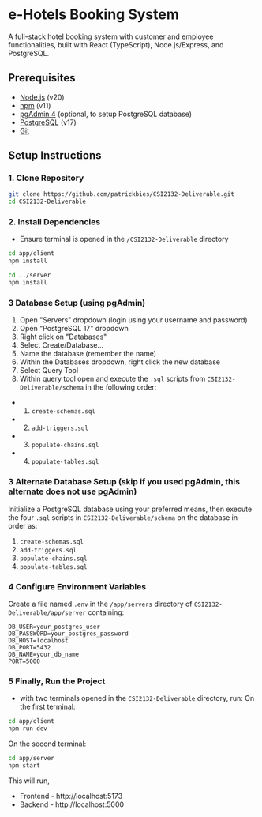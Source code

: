 # e-Hotels Booking System

A full-stack hotel booking system with customer and employee functionalities, built with React (TypeScript), Node.js/Express, and PostgreSQL.

## Prerequisites

- [Node.js](https://nodejs.org/) (v20)
- [npm](https://www.npmjs.com/) (v11)
- [pgAdmin 4](https://www.pgadmin.org/) (optional, to setup PostgreSQL database)
- [PostgreSQL](https://www.postgresql.org/) (v17)
- [Git](https://git-scm.com/)

## Setup Instructions

### 1. Clone Repository
```bash
git clone https://github.com/patrickbies/CSI2132-Deliverable.git
cd CSI2132-Deliverable
```
### 2. Install Dependencies 
* Ensure terminal is opened in the `/CSI2132-Deliverable` directory
```bash
cd app/client
npm install

cd ../server
npm install
```

### 3 Database Setup (using pgAdmin)

1. Open "Servers" dropdown (login using your username and password)
2. Open "PostgreSQL 17" dropdown
3. Right click on "Databases"
4. Select Create/Database...
5. Name the database (remember the name)
6. Within the Databases dropdown, right click the new database
7. Select Query Tool
8. Within query tool open and execute the `.sql` scripts from `CSI2132-Deliverable/schema` in the following order:
-  1. `create-schemas.sql`
-  2. `add-triggers.sql`
-  3. `populate-chains.sql`
-  4. `populate-tables.sql`

### 3 Alternate Database Setup (skip if you used pgAdmin, this alternate does not use pgAdmin)

Initialize a PostgreSQL database using your preferred means, then execute the four `.sql` scripts in `CSI2132-Deliverable/schema` on the database in order as:
1. `create-schemas.sql`
2. `add-triggers.sql`
3. `populate-chains.sql`
4. `populate-tables.sql`

### 4 Configure Environment Variables
Create a file named `.env` in the `/app/servers` directory of `CSI2132-Deliverable/app/server` containing:
```env
DB_USER=your_postgres_user
DB_PASSWORD=your_postgres_password
DB_HOST=localhost
DB_PORT=5432
DB_NAME=your_db_name
PORT=5000
```

### 5 Finally, Run the Project
* with two terminals opened in the `CSI2132-Deliverable` directory, run:
On the first terminal:
```bash
cd app/client
npm run dev
```

On the second terminal:
```bash
cd app/server
npm start
```

This will run, 
* Frontend - http://localhost:5173
* Backend - http://localhost:5000

